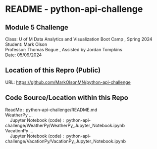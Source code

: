 # README - python-api-challenge  

## Module 5 Challenge  
Class:      U of M Data Analytics and Visualization Boot Camp , Spring 2024  
Student:    Mark Olson  
Professor:  Thomas Bogue  ,  Assisted by Jordan Tompkins  
Date:       05/09/2024  

## Location of this Repro (Public)  
URL:        https://github.com/MarkOlsonMN/python-api-challenge  

## Code Source/Location within this Repo  
ReadMe :    python-api-challenge/README.md  
WeatherPy ...  
&nbsp;&nbsp;&nbsp;&nbsp;Jupyter Notebook (code) :&nbsp;&nbsp;python-api-challenge/WeatherPy/WeatherPy_Jupyter_Notebook.ipynb  
VacationPy ...  
&nbsp;&nbsp;&nbsp;&nbsp;Jupyter Notebook (code) :&nbsp;&nbsp;python-api-challenge/VacationPy/VacationPy_Jupyter_Notebook.ipynb  
